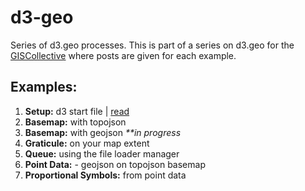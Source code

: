 d3-geo
======

Series of d3.geo processes. This is part of a series on d3.geo for the [GISCollective](http://giscollective.org) where posts are given for each example.

Examples:
---------

1. **Setup:** d3 start file | [read](http://giscollective.org/d3-introduction-and-setup/)
2. **Basemap:** with topojson
3. **Basemap:** with geojson _**in progress_
4. **Graticule:** on your map extent
5. **Queue:** using the file loader manager
6. **Point Data:** - geojson on topojson basemap
7. **Proportional Symbols:** from point data
